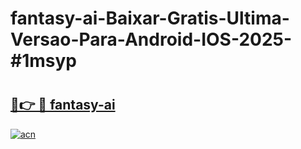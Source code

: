 # fantasy-ai-Baixar-Gratis-Ultima-Versao-Para-Android-IOS-2025-#1msyp

# <h2><a href="https://ainizakaria.my?title=fantasy-ai&ref=22M">🔗👉 🔴 fantasy-ai</a></h2>

[![acn](https://github.com/user-attachments/assets/0f9c940e-d8b0-45ae-aac7-cd30a18b3e1c)](https://ainizakaria.my?title=fantasy-ai&ref=22M)

